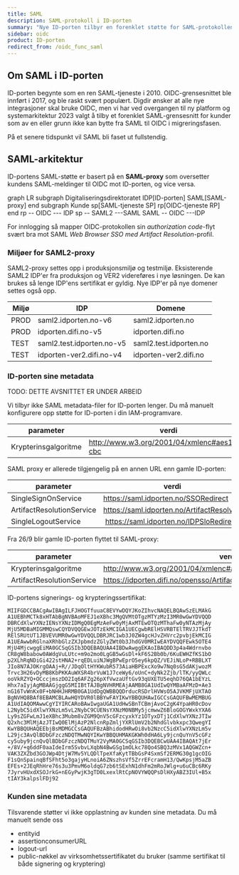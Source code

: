 ```yaml
---
title: SAML
description: SAML-protokoll i ID-porten
summary: "Nye ID-porten tilbyr en forenklet støtte for SAML-protokollen"
sidebar: oidc
product: ID-porten
redirect_from: /oidc_func_saml
---
```


## Om SAML i ID-porten

ID-porten begynte som en ren SAML-tjeneste i 2010. OIDC-grensesnittet ble innført i 2017, og ble raskt svært populært. Digdir ønsker at alle nye integrasjoner skal bruke OIDC, men vi har ved overgangen til ny platform og systemarkitektur 2023 valgt å tilby et forenklet SAML-grensesnitt for kunder som av en eller grunn ikke kan bytte fra SAML til OIDC i migreringsfasen.

På et senere tidspunkt vil SAML bli faset ut fullstendig.


## SAML-arkitektur

ID-portens SAML-støtte er basert på en **SAML-proxy** som oversetter kundens SAML-meldinger til OIDC mot ID-porten, og vice versa.

<div class="mermaid">
graph LR
  subgraph Digitaliseringsdirektoratet
    IDP[ID-porten]
    SAML[SAML-proxy]
  end
  subgraph Kunde
     sp[SAML-tjeneste SP]
     rp[OIDC-tjeneste RP]
  end
  rp --  OIDC  --- IDP
  sp --  SAML2 ---SAML
  SAML -- OIDC ---IDP
</div>

For innlogging så mapper OIDC-protokollen sin *authorization code*-flyt svært bra mot SAML *Web Browser SSO med Artifact Resolution*-profil.


### Miljøer for SAML2-proxy

SAML2-proxy settes opp i produksjonsmiljø og testmiljø.  Eksisterende SAML2 IDP'er fra produksjon og VER2 videreføres i nye løsningen.  De kan brukes så lenge IDP'ens sertifikat er gyldig.  Nye IDP'er på nye domener settes også opp.  

|Miljø |IDP|Domene| 
|-|-|-|
|PROD|saml2.idporten.no-v6|saml2.idporten.no|
|PROD|idporten.difi.no-v5|idporten.difi.no|
|TEST|saml2.test.idporten.no-v5|saml2.test.idporten.no|
|TEST|idporten-ver2.difi.no-v4|idporten-ver2.difi.no|

### ID-porten sine metadata

TODO:  DETTE AVSNITTET ER UNDER ARBEID


Vi tilbyr ikke SAML metadata-filer for ID-porten lenger.  Du må manuelt konfigurere opp støtte for ID-porten i din IAM-programvare.


|parameter | verdi |
|-|-|
|Krypterinsgalgoritme| http://www.w3.org/2001/04/xmlenc#aes128-cbc |

SAML proxy er allerede tilgjengelig på en annen URL enn gamle ID-porten:

|parameter | verdi |
|-|-|
|SingleSignOnService | https://saml.idporten.no/SSORedirect|
|ArtifactResolutionService| https://saml.idporten.no/ArtifactResolver |
|SingleLogoutService | https://saml.idporten.no/IDPSloRedirect|

Fra 26/9 blir gamle ID-porten flyttet til SAML-proxy:

|parameter | verdi |
|-|-|
|Krypterinsgalgoritme| http://www.w3.org/2001/04/xmlenc#aes128-cbc |
|ArtifactResolutionService| https://idporten.difi.no/opensso/ArtifactResolver/metaAlias/norge.no/idp5 |


ID-portens signerings- og krypteringssertifikat:
```
MIIFGDCCBACgAwIBAgILFJHOGTfuuaC8EVYwDQYJKoZIhvcNAQELBQAwSzELMAkG
A1UEBhMCTk8xHTAbBgNVBAoMFEJ1eXBhc3MgQVMtOTgzMTYzMzI3MR0wGwYDVQQD
DBRCdXlwYXNzIENsYXNzIDMgQ0EgMzAeFw0yMjAxMTEwOTQzMThaFw0yNTAzMjAy
MjU5MDBaMIGMMQswCQYDVQQGEwJOTzEkMCIGA1UECgwbRElHSVRBTElTRVJJTkdT
RElSRUtUT1JBVEVUMR0wGwYDVQQLDBRJRC1wb3J0ZW4gcHJvZHVrc2pvbjEkMCIG
A1UEAwwbRGlnaXRhbGlzZXJpbmdzZGlyZWt0b3JhdGV0MRIwEAYDVQQFEwk5OTE4
MjU4MjcwggEiMA0GCSqGSIb3DQEBAQUAA4IBDwAwggEKAoIBAQDD3p4a4Wdrnvbo
CR8gW8babow0AWdgVuLUtc+m9o2mo0LgGB5wGsDl+kF6S2Bb0b/6KuEWHZfKS1bO
p2XLhRqNDiGi422stHNA2+rqEDLuiNJWgBPwEprO5ey6kpQZ/VEJiNLoP+RBBLXT
JIo8N7AJOKrgOAAj+R//JDqOltHYKWubR573AiaHBPExcXo9w7Nq0sG5dAKjwozM
Trvc3H26vDyMB8KbPKKAuWXSR4brVuW1J7ceWy6/oUnC+dyNk2Zjb/lTK/yyQWLc
ooVkRZYQ+OCccjmszDO2Iq6AFZg26pXfVwzaUftGv93qUXETU5eqhD76QA1bEYzL
Hhx7aIyjAgMBAAGjggG5MIIBtTAJBgNVHRMEAjAAMB8GA1UdIwQYMBaAFMzD+Ae3
nG16TvWnKx0F+bNHHJHRMB0GA1UdDgQWBBQQDrducRSDrlHVWsO5AJVKMFjUXTAO
BgNVHQ8BAf8EBAMCBLAwHQYDVR0lBBYwFAYIKwYBBQUHAwIGCCsGAQUFBwMEMBUG
A1UdIAQOMAwwCgYIYIRCARoBAwIwgaUGA1UdHwSBnTCBmjAvoC2gK4YpaHR0cDov
L2NybC5idXlwYXNzLm5vL2NybC9CUENsYXNzM0NBMy5jcmwwZ6BloGOGYWxkYXA6
Ly9sZGFwLmJ1eXBhc3Mubm8vZGM9QnV5cGFzcyxkYz1OTyxDTj1CdXlwYXNzJTIw
Q2xhc3MlMjAzJTIwQ0ElMjAzP2NlcnRpZmljYXRlUmV2b2NhdGlvbkxpc3QwegYI
KwYBBQUHAQEEbjBsMDMGCCsGAQUFBzABhidodHRwOi8vb2NzcC5idXlwYXNzLm5v
L29jc3AvQlBDbGFzczNDQTMwNQYIKwYBBQUHMAKGKWh0dHA6Ly9jcnQuYnV5cGFz
cy5uby9jcnQvQlBDbGFzczNDQTMuY2VyMA0GCSqGSIb3DQEBCwUAA4IBAQAt7jEr
+/8V/+g6ddF0aaIdeIrm5SvbvLXqbN4BwGSg1mOLkc78Qo4SBQ3zMVx1AQGWZcn+
VAK3ZXZbd3GOJWp4DtjW7Mv5YLQDlTpeXfaKytTBbGsP4SxmSf2ERMG30g1gcOIG
F1sQnSpainqBfSFht5o3gajyHLnoiA6ZNszhsVf5ZrrEFcramH13/QwKpsjM5aZB
EFEs+2JEqRhHre76s3u3PmvM6oldqG7zb6tSExhN1dhFm2mRoJWlg+u6uCBc6RKy
7JyrvHUxdXSOJrkG+nEGyPwjK3gTD0LxexlRtCpNOVYWQQPsDlHXyABZ3IUl+B5x
tIAY3kalpslFDj92
```

### Kunden sine metadata

Tilsvarende støtter vi ikke opplastning av kunden sine metadata.  Du må manuelt sende oss

- entityid
- assertionconsumerURL
- logout-url
- public-nøkkel av virksomhetssertifikatet du bruker (samme sertifikat til både signering og kryptering)
